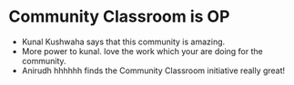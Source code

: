 # Community Classroom is OP

- Kunal Kushwaha says that this community is amazing.
- More power to kunal. love the work which your are doing for the community.
- Anirudh hhhhhh finds the Community Classroom initiative really great!

